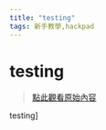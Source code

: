 ```yaml
---
title: "testing"
tags: 新手教學,hackpad
---
```


# testing

> [點此觀看原始內容](https://g0v.hackpad.tw/5pvXZfqcBHF)

testing\]
